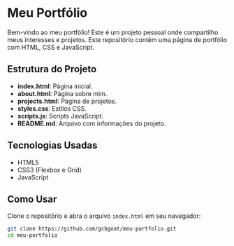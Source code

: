 # Meu Portfólio

Bem-vindo ao meu portfólio! Este é um projeto pessoal onde compartilho meus interesses e projetos. Este repositório contém uma página de portfólio com HTML, CSS e JavaScript.

## Estrutura do Projeto

- **index.html**: Página inicial.
- **about.html**: Página sobre mim.
- **projects.html**: Página de projetos.
- **styles.css**: Estilos CSS.
- **scripts.js**: Scripts JavaScript.
- **README.md**: Arquivo com informações do projeto.

## Tecnologias Usadas

- HTML5
- CSS3 (Flexbox e Grid)
- JavaScript

## Como Usar

Clone o repositório e abra o arquivo `index.html` em seu navegador:
```bash
git clone https://github.com/gcbgoat/meu-portfolio.git
cd meu-portfolio

